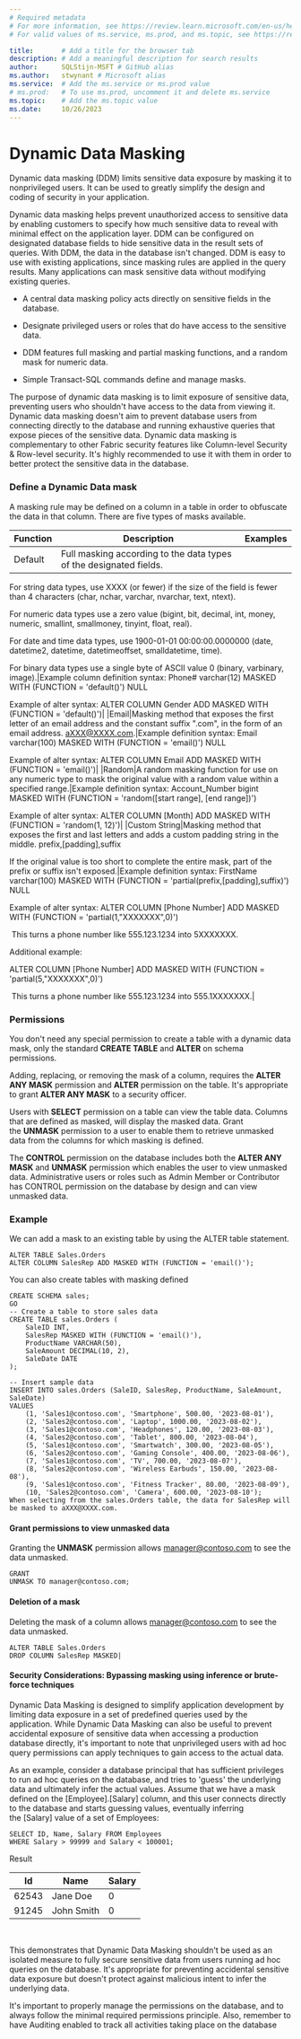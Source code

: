 ```yaml
---
# Required metadata
# For more information, see https://review.learn.microsoft.com/en-us/help/platform/learn-editor-add-metadata?branch=main
# For valid values of ms.service, ms.prod, and ms.topic, see https://review.learn.microsoft.com/en-us/help/platform/metadata-taxonomies?branch=main

title:       # Add a title for the browser tab
description: # Add a meaningful description for search results
author:      SQLStijn-MSFT # GitHub alias
ms.author:   stwynant # Microsoft alias
ms.service:  # Add the ms.service or ms.prod value
# ms.prod:   # To use ms.prod, uncomment it and delete ms.service
ms.topic:    # Add the ms.topic value
ms.date:     10/26/2023
---
```


# Dynamic Data Masking

Dynamic data masking (DDM) limits sensitive data exposure by masking it to nonprivileged users. It can be used to greatly simplify the design and coding of security in your application.

Dynamic data masking helps prevent unauthorized access to sensitive data by enabling customers to specify how much sensitive data to reveal with minimal effect on the application layer. DDM can be configured on designated database fields to hide sensitive data in the result sets of queries. With DDM, the data in the database isn't changed. DDM is easy to use with existing applications, since masking rules are applied in the query results. Many applications can mask sensitive data without modifying existing queries.

- A central data masking policy acts directly on sensitive fields in the database.

- Designate privileged users or roles that do have access to the sensitive data.

- DDM features full masking and partial masking functions, and a random mask for numeric data.

- Simple Transact-SQL commands define and manage masks.

The purpose of dynamic data masking is to limit exposure of sensitive data, preventing users who shouldn't have access to the data from viewing it. Dynamic data masking doesn't aim to prevent database users from connecting directly to the database and running exhaustive queries that expose pieces of the sensitive data. Dynamic data masking is complementary to other Fabric security features like Column-level Security & Row-level security. It's highly recommended to use it with them in order to better protect the sensitive data in the database.

### Define a Dynamic Data mask

A masking rule may be defined on a column in a table in order to obfuscate the data in that column. There are five types of masks available.

|Function|Description|Examples|
| -------- | -------- | -------- |
|Default|Full masking according to the data types of the designated fields.  
For string data types, use XXXX (or fewer) if the size of the field is fewer than 4 characters (char, nchar, varchar, nvarchar, text, ntext).  
  
  
  
For numeric data types use a zero value (bigint, bit, decimal, int, money, numeric, smallint, smallmoney, tinyint, float, real).  
  
  
  
For date and time data types, use 1900-01-01 00:00:00.0000000 (date, datetime2, datetime, datetimeoffset, smalldatetime, time).  
  
  
  
For binary data types use a single byte of ASCII value 0 (binary, varbinary, image).|Example column definition syntax: Phone# varchar(12) MASKED WITH (FUNCTION = 'default()') NULL  
  
  
  
Example of alter syntax: ALTER COLUMN Gender ADD MASKED WITH (FUNCTION = 'default()')|
|Email|Masking method that exposes the first letter of an email address and the constant suffix ".com", in the form of an email address. aXXX@XXXX.com.|Example definition syntax: Email varchar(100) MASKED WITH (FUNCTION = 'email()') NULL  
  
  
  
Example of alter syntax: ALTER COLUMN Email ADD MASKED WITH (FUNCTION = 'email()')|
|Random|A random masking function for use on any numeric type to mask the original value with a random value within a specified range.|Example definition syntax: Account_Number bigint MASKED WITH (FUNCTION = 'random([start range], [end range])')  
  
  
  
Example of alter syntax: ALTER COLUMN [Month] ADD MASKED WITH (FUNCTION = 'random(1, 12)')|
|Custom String|Masking method that exposes the first and last letters and adds a custom padding string in the middle. prefix,[padding],suffix  
  
  
  
If the original value is too short to complete the entire mask, part of the prefix or suffix isn't exposed.|Example definition syntax: FirstName varchar(100) MASKED WITH (FUNCTION = 'partial(prefix,[padding],suffix)') NULL  
  
  
  
Example of alter syntax: ALTER COLUMN [Phone Number] ADD MASKED WITH (FUNCTION = 'partial(1,"XXXXXXX",0)')  
  
  
  
 This turns a phone number like 555.123.1234 into 5XXXXXXX.   
  
  
  
Additional example:  
  
  
  
ALTER COLUMN [Phone Number] ADD MASKED WITH (FUNCTION = 'partial(5,"XXXXXXX",0)')   
  
  
  
 This turns a phone number like 555.123.1234 into 555.1XXXXXXX.|

### Permissions

You don't need any special permission to create a table with a dynamic data mask, only the standard __CREATE TABLE__ and __ALTER__ on schema permissions.

Adding, replacing, or removing the mask of a column, requires the __ALTER ANY MASK__ permission and __ALTER__ permission on the table. It's appropriate to grant __ALTER ANY MASK__ to a security officer.

Users with __SELECT__ permission on a table can view the table data. Columns that are defined as masked, will display the masked data. Grant the __UNMASK__ permission to a user to enable them to retrieve unmasked data from the columns for which masking is defined.

The __CONTROL__ permission on the database includes both the __ALTER ANY MASK__ and __UNMASK__ permission which enables the user to view unmasked data. Administrative users or roles such as Admin Member or Contributor has CONTROL permission on the database by design and can view unmasked data.

### Example

We can add a mask to an existing table by using the ALTER table statement.




```tsql
ALTER TABLE Sales.Orders
ALTER COLUMN SalesRep ADD MASKED WITH (FUNCTION = 'email()');
```

You can also create tables with masking defined
```tsql
CREATE SCHEMA sales;
GO
-- Create a table to store sales data
CREATE TABLE sales.Orders (
    SaleID INT,
    SalesRep MASKED WITH (FUNCTION = 'email()'),
    ProductName VARCHAR(50),
    SaleAmount DECIMAL(10, 2),
    SaleDate DATE
);

-- Insert sample data
INSERT INTO sales.Orders (SaleID, SalesRep, ProductName, SaleAmount, SaleDate)
VALUES
    (1, 'Sales1@contoso.com', 'Smartphone', 500.00, '2023-08-01'),
    (2, 'Sales2@contoso.com', 'Laptop', 1000.00, '2023-08-02'),
    (3, 'Sales1@contoso.com', 'Headphones', 120.00, '2023-08-03'),
    (4, 'Sales2@contoso.com', 'Tablet', 800.00, '2023-08-04'),
    (5, 'Sales1@contoso.com', 'Smartwatch', 300.00, '2023-08-05'),
    (6, 'Sales2@contoso.com', 'Gaming Console', 400.00, '2023-08-06'),
    (7, 'Sales1@contoso.com', 'TV', 700.00, '2023-08-07'),
    (8, 'Sales2@contoso.com', 'Wireless Earbuds', 150.00, '2023-08-08'),
    (9, 'Sales1@contoso.com', 'Fitness Tracker', 80.00, '2023-08-09'),
    (10, 'Sales2@contoso.com', 'Camera', 600.00, '2023-08-10');
When selecting from the sales.Orders table, the data for SalesRep will be masked to aXXX@XXXX.com.

```



#### Grant permissions to view unmasked data

Granting the __UNMASK__ permission allows manager@contoso.com to see the data unmasked.
```tsql
GRANT  
UNMASK TO manager@contoso.com;
```

#### Deletion of a mask

Deleting the mask of a column allows manager@contoso.com to see the data unmasked.
```tsql
ALTER TABLE Sales.Orders  
DROP COLUMN SalesRep MASKED|
```


#### Security Considerations: Bypassing masking using inference or brute-force techniques

Dynamic Data Masking is designed to simplify application development by limiting data exposure in a set of predefined queries used by the application. While Dynamic Data Masking can also be useful to prevent accidental exposure of sensitive data when accessing a production database directly, it's important to note that unprivileged users with ad hoc query permissions can apply techniques to gain access to the actual data.

As an example, consider a database principal that has sufficient privileges to run ad hoc queries on the database, and tries to 'guess' the underlying data and ultimately infer the actual values. Assume that we have a mask defined on the [Employee].[Salary] column, and this user connects directly to the database and starts guessing values, eventually inferring the [Salary] value of a set of Employees:

```tsql
SELECT ID, Name, Salary FROM Employees  
WHERE Salary > 99999 and Salary < 100001;
```

Result

|Id|Name|Salary|
| -------- | -------- | -------- |
|62543|Jane Doe|0|
|91245|John Smith|0|

 

This demonstrates that Dynamic Data Masking shouldn't be used as an isolated measure to fully secure sensitive data from users running ad hoc queries on the database. It's appropriate for preventing accidental sensitive data exposure but doesn't protect against malicious intent to infer the underlying data.

It's important to properly manage the permissions on the database, and to always follow the minimal required permissions principle. Also, remember to have Auditing enabled to track all activities taking place on the database


